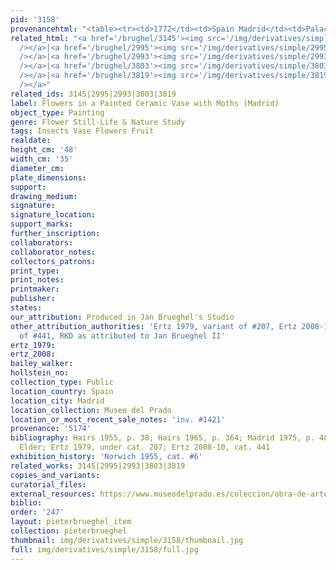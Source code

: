 ```yaml
---
pid: '3158'
provenancehtml: "<table><tr><td>1772</td><td>Spain Madrid</td><td>Palacio Nuevo</td></tr></table>"
related_html: "<a href='/brughel/3145'><img src='/img/derivatives/simple/3145/thumbnail.jpg'
  /></a>|<a href='/brughel/2995'><img src='/img/derivatives/simple/2995/thumbnail.jpg'
  /></a>|<a href='/brughel/2993'><img src='/img/derivatives/simple/2993/thumbnail.jpg'
  /></a>|<a href='/brughel/3803'><img src='/img/derivatives/simple/3803/thumbnail.jpg'
  /></a>|<a href='/brughel/3819'><img src='/img/derivatives/simple/3819/thumbnail.jpg'
  /></a>"
related_ids: 3145|2995|2993|3803|3819
label: Flowers in a Painted Ceramic Vase with Moths (Madrid)
object_type: Painting
genre: Flower Still-Life & Nature Study
tags: Insects Vase Flowers Fruit
realdate:
height_cm: '48'
width_cm: '35'
diameter_cm:
plate_dimensions:
support:
drawing_medium:
signature:
signature_location:
support_marks:
further_inscription:
collaborators:
collaborator_notes:
collectors_patrons:
print_type:
print_notes:
printmaker:
publisher:
states:
our_attribution: Produced in Jan Brueghel's Studio
other_attribution_authorities: 'Ertz 1979, variant of #207, Ertz 2008-10, variant
  of #441, RKD as attributed to Jan Brueghel II'
ertz_1979:
ertz_2008:
bailey_walker:
hollstein_no:
collection_type: Public
location_country: Spain
location_city: Madrid
location_collection: Museo del Prado
location_or_most_recent_sale_notes: 'inv. #1421'
provenance: '5174'
bibliography: Hairs 1955, p. 38; Hairs 1965, p. 364; Madrid 1975, p. 48 as Jan the
  Elder; Ertz 1979, under cat. 207; Ertz 2008-10, cat. 441
exhibition_history: 'Norwich 1955, cat. #6'
related_works: 3145|2995|2993|3803|3819
copies_and_variants:
curatorial_files:
external_resources: https://www.museodelprado.es/coleccion/obra-de-arte/florero/f0f402d1-5eee-4414-a306-4232a3568b6f
biblio:
order: '247'
layout: pieterbrueghel_item
collection: pieterbrueghel
thumbnail: img/derivatives/simple/3158/thumbnail.jpg
full: img/derivatives/simple/3158/full.jpg
---
```

